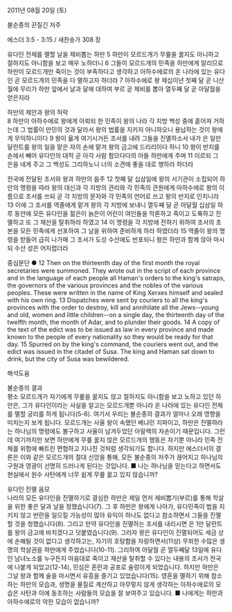 2011년 08월 20일 (토)

불순종의 끈질긴 저주



에스더 3:5 - 3:15 / 새찬송가 308 장


유다인 전체를 멸할 날을 제비뽑는 하만 
5 하만이 모르드개가 무릎을 꿇지도 아니하고 절하지도 아니함을 보고 매우 노하더니 6 그들이 모르드개의 민족을 하만에게 알리므로 하만이 모르드개만 죽이는 것이 부족하다고 생각하고 아하수에로의 온 나라에 있는 유다인 곧 모르드개의 민족을 다 멸하고자 하더라 7 아하수에로 왕 제십이년 첫째 달 곧 니산월에 무리가 하만 앞에서 날과 달에 대하여 부르 곧 제비를 뽑아 열두째 달 곧 아달월을 얻은지라 

하만의 제안과 왕의 허락  
8 하만이 아하수에로 왕에게 아뢰되 한 민족이 왕의 나라 각 지방 백성 중에 흩어져 거하는데 그 법률이 만민의 것과 달라서 왕의 법률을 지키지 아니하오니 용납하는 것이 왕에게 무익하니이다 9 왕이 옳게 여기시거든 조서를 내려 그들을 진멸하소서 내가 은 일만 달란트를 왕의 일을 맡은 자의 손에 맡겨 왕의 금고에 드리리이다 하니 10 왕이 반지를 손에서 빼어 유다인의 대적 곧 아각 사람 함므다다의 아들 하만에게 주며 11 이르되 그 은을 네게 주고 그 백성도 그리하노니 너의 소견에 좋을 대로 행하라 하더라  

전국에 전달된 조서와 왕과 하만의 음주 
12 첫째 달 십삼일에 왕의 서기관이 소집되어 하만의 명령을 따라 왕의 대신과 각 지방의 관리와 각 민족의 관원에게 아하수에로 왕의 이름으로 조서를 쓰되 곧 각 지방의 문자와 각 민족의 언어로 쓰고 왕의 반지로 인치니라 13 이에 그 조서를 역졸에게 맡겨 왕의 각 지방에 보내니 열두째 달 곧 아달월 십삼일 하루 동안에 모든 유다인을 젊은이 늙은이 어린이 여인들을 막론하고 죽이고 도륙하고 진멸하고 또 그 재산을 탈취하라 하였고 14 이 명령을 각 지방에 전하기 위하여 조서의 초본을 모든 민족에게 선포하여 그 날을 위하여 준비하게 하라 하였더라 15 역졸이 왕의 명령을 받들어 급히 나가매 그 조서가 도성 수산에도 반포되니 왕은 하만과 함께 앉아 마시되 수산 성은 어지럽더라   

중심문단 ● 12 Then on the thirteenth day of the first month the royal secretaries were summoned. They wrote out in the script of each province and in the language of each people all Haman's orders to the king's satraps, the governors of the various provinces and the nobles of the various peoples. These were written in the name of King Xerxes himself and sealed with his own ring. 13 Dispatches were sent by couriers to all the king's provinces with the order to destroy, kill and annihilate all the Jews--young and old, women and little children--on a single day, the thirteenth day of the twelfth month, the month of Adar, and to plunder their goods. 14 A copy of the text of the edict was to be issued as law in every province and made known to the people of every nationality so they would be ready for that day. 15 Spurred on by the king's command, the couriers went out, and the edict was issued in the citadel of Susa. The king and Haman sat down to drink, but the city of Susa was bewildered.

해석도움





불순종의 결과  
평소 모르드개가 자기에게 무릎을 꿇지도 않고 절하지도 아니함을 보고 노하고 있던 하만은, 그가 유다인이라는 사실을 알고는 모르드개뿐 아니라 온 나라에 있는 유다인 전체를 멸할 궁리를 하게 됩니다(5-6). 여기서 우리는 불순종의 결과가 얼마나 오래 영향을 미치는지 보게 됩니다. 모르드개는 사울 왕이 속했던 베냐민 지파이고, 하만은 진멸하라는 하나님의 명령에도 불구하고 사울이 남겨두었던 아말렉의 자손이기 때문입니다. 그런데 여기까지만 보면 하만에게 무릎 꿇지 않은 모르드개의 행동은 자기뿐 아니라 민족 전체를 위험에 빠트린 편협하고 지나친 것처럼 생각되기도 합니다. 하지만 에스더서의 결론은 이와 같은 모르드개의 절대 신앙을 통해, 모든 불순종의 저주가 끊어지고 하나님의 구원과 영광이 선명히 드러나게 된다는 것입니다. 
■ 나는 하나님을 믿는다고 하면서도 현실에서 원수 사탄에게 너무 쉽게 무릎 꿇고 있지 않습니까? 

유다인 진멸 음모  
나라의 모든 유다인을 진멸하기로 결심한 하만은 제일 먼저 제비뽑기(부르)를 통해 학살을 위한 좋은 달과 날을 정했습니다(7). 그 후 하만은 왕에게 나아가, 유다민족이 법을 지키지 않고 반란을 일으킬 가능성이 많아 유익이 하나도 없다고 참소하면서 그들을 진멸할 것을 청했습니다(8). 그리고 만약 유다인을 진멸하는 조서를 내리시면 은 1만 달란트를 왕의 금고에 바치겠다고 덧붙였습니다(9). 그러자 왕은 유다인이 진멸되어도 세금 상에 손해될 것이 없다고 생각하고는, 자기의 호탕함을 자랑하면서(11상) 무죄한 수많은 생명의 학살권을 하만에게 주었습니다(10-11). 그리하여 아달월 곧 열두째달 13일에 유다인 남녀노소를 누구든지 마음대로 죽이고 재산을 탈취할 수 있다는 내용의 조서가 전국에 나붙게 되었고(12-14), 민심은 혼란과 공포로 술렁이게 되었습니다. 하지만 하만은 그날 왕과 함께 술을 마시면서 유흥을 즐기고 있었습니다(15). 영혼을 멸하기 위해 참소하는 하만의 모습과, 생명을 물질로 계산하고 아무렇지 않게 생각하는 아하수에로의 모습은 사탄과 이에 동조하는 사람들의 모습을 잘 보여주고 있습니다. 
■ 나에게는 하만과 아하수에로의 악한 모습이 없습니까?